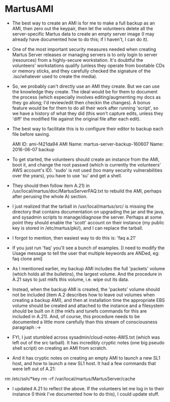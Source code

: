 # MartusAMI

* The best way to create an AMI is for me to make a full backup as an AMI, then zero out the keypair, then let the volunteers delete all the server-specific Martus data to create an empty server image (I may already have documented how to do this; if I haven't, I can do it).

* One of the most important security measures needed when creating Martus Server releases or managing servers is to only login to server (resources) from a highly-secure workstation.  It's doubtful the volunteers' workstations qualify (unless they operate from bootable CDs or memory sticks, and they carefully checked the signature of the .iso/whatever used to create the media).

* So, we probably can't directly use an AMI they create.  But we can use the knowledge they create.  The ideal would be for them to document the process (which especially involves editing/augmenting my docs as they go along; I'd review/edit then checkin the changes).  A bonus feature would be for them to do all their work after running 'script', so we have a history of what they did (this won't capture edits, unless they 'diff' the modified file against the original file after each edit).

* The best way to facilitate this is to configure their editor to backup each file before saving.

  AMI ID: ami-f421da94
  AMI Name: martus-server-backup-160607
  Name: 2016-06-07 backup
  

* To get started, the volunteers should create an instance from the AMI, boot it, and change the root passwd (which is currently the volunteers' AWS account's ID).  'sudo' is not used (too many security vulnerabilities over the years), you have to use 'su' and get a shell.
 
* They should then follow item A.21) in /usr/local/martus/doc/MartusServerFAQ.txt to rebuild the AMI, perhaps after perusing the whole A) section.
  
  
* I just realized that the tarball in /usr/local/martus/src/ is missing the directory that contains documentation on upgrading the jar and the java, and sysadmin scripts to manage/diagnose the server. Perhaps at some point they should enable the 'scott' account on their instance (my public key is stored in /etc/martus/pki/), and I can replace the tarball.


* I forgot to mention, then easiest way to do this is: 'faq a.21'
* If you just run 'faq' you'll see a bunch of examples.  [I need to modify the Usage message to tell the user that multiple keywords are ANDed, eg: faq clone ami]

* As I mentioned earlier, my backup AMI includes the full 'packets' volume (which holds all the bulletins), the largest volume.  And the procedure in A.21 says to just mkfs this volume, i.e. wipe out its data.

* Instead, when the backup AMI is created, the 'packets' volume should not be included (item A.2 describes how to leave out volumes when creating a backup AMI), and then at installation time the appropriate EBS volume should be created and attached to the instance and a filesystem should be built on it (the mkfs and tunefs commands for this are included in A.21).  And, of course, this procedure needs to be documented a little more carefully than this stream of consciousness paragraph :->

* FYI, I just stumbled across sysadmin/cloud-notes-AWS.txt (which was left out of the src tarball).  It has incredibly cryptic notes (one big pseudo shell script) on creating an AMI from scratch.

* And it has cryptic notes on creating an empty AMI to launch a new SL1 host, and how to launch a new SL1 host.  It had a few commands that were left out of A.21:

rm /etc/ssh/*key
rm -rf /var/local/martus/MartusServer/cache

* I updated A.21 to reflect the above. If the volunteers let me log in to their instance (I think I've documented how to do this), I could update stuff.



